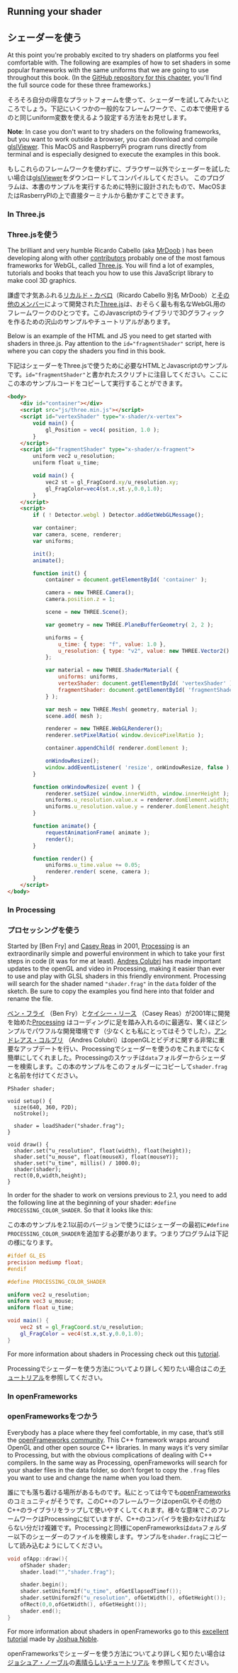 ## Running your shader
## シェーダーを使う

At this point you're probably excited to try shaders on platforms you feel comfortable with. The following are examples of how to set shaders in some popular frameworks with the same uniforms that we are going to use throughout this book. (In the [GitHub repository for this chapter](https://github.com/patriciogonzalezvivo/thebookofshaders/tree/master/04), you'll find the full source code for these three frameworks.)

そろそろ自分の得意なプラットフォームを使って、シェーダーを試してみたいところでしょう。下記にいくつかの一般的なフレームワークで、この本で使用するのと同じuniform変数を使えるよう設定する方法をお見せします。

**Note**: In case you don't want to try shaders on the following frameworks, but you want to work outside a browser, you can download and compile [glslViewer](https://github.com/patriciogonzalezvivo/glslViewer). This MacOS and RaspberryPi program runs directly from terminal and is especially designed to execute the examples in this book.

もしこれらのフレームワークを使わずに、ブラウザー以外でシェーダーを試したい場合は[glslViewer](https://github.com/patriciogonzalezvivo/glslViewer)をダウンロードしてコンパイルしてください。
このプログラムは、本書のサンプルを実行するために特別に設計されたもので、MacOSまたはRasberryPIの上で直接ターミナルから動かすことできます。

### In **Three.js**
### Three.jsを使う

The brilliant and very humble Ricardo Cabello (aka [MrDoob](https://twitter.com/mrdoob) ) has been developing along with other [contributors](https://github.com/mrdoob/three.js/graphs/contributors) probably one of the most famous frameworks for WebGL, called [Three.js](http://threejs.org/). You will find a lot of examples, tutorials and books that teach you how to use this JavaScript library to make cool 3D graphics.

謙虚で才気あふれる[リカルド・カベロ](https://twitter.com/mrdoob)（Ricardo Cabello 別名 MrDoob）と[その他のメンバー](https://github.com/mrdoob/three.js/graphs/contributors)によって開発された[Three.js](http://threejs.org/)は、おそらく最も有名なWebGL用のフレームワークのひとつです。このJavascriptのライブラリで3Dグラフィックを作るための沢山のサンプルやチュートリアルがあります。

Below is an example of the HTML and JS you need to get started with shaders in three.js. Pay attention to the ```id="fragmentShader"``` script, here is where you can copy the shaders you find in this book.

下記はシェーダーをThree.jsで使うために必要なHTMLとJavascriptのサンプルです。```id="fragmentShader"```と書かれたスクリプトに注目してください。ここにこの本のサンプルコードをコピーして実行することができます。

```html
<body>
    <div id="container"></div>
    <script src="js/three.min.js"></script>
    <script id="vertexShader" type="x-shader/x-vertex">
        void main() {
            gl_Position = vec4( position, 1.0 );
        }
    </script>
    <script id="fragmentShader" type="x-shader/x-fragment">
        uniform vec2 u_resolution;
        uniform float u_time;

        void main() {
            vec2 st = gl_FragCoord.xy/u_resolution.xy;
            gl_FragColor=vec4(st.x,st.y,0.0,1.0);
        }
    </script>
    <script>
        if ( ! Detector.webgl ) Detector.addGetWebGLMessage();

        var container;
        var camera, scene, renderer;
        var uniforms;

        init();
        animate();

        function init() {
            container = document.getElementById( 'container' );

            camera = new THREE.Camera();
            camera.position.z = 1;

            scene = new THREE.Scene();

            var geometry = new THREE.PlaneBufferGeometry( 2, 2 );

            uniforms = {
                u_time: { type: "f", value: 1.0 },
                u_resolution: { type: "v2", value: new THREE.Vector2() }
            };

            var material = new THREE.ShaderMaterial( {
                uniforms: uniforms,
                vertexShader: document.getElementById( 'vertexShader' ).textContent,
                fragmentShader: document.getElementById( 'fragmentShader' ).textContent
            } );

            var mesh = new THREE.Mesh( geometry, material );
            scene.add( mesh );

            renderer = new THREE.WebGLRenderer();
            renderer.setPixelRatio( window.devicePixelRatio );

            container.appendChild( renderer.domElement );

            onWindowResize();
            window.addEventListener( 'resize', onWindowResize, false );
        }

        function onWindowResize( event ) {
            renderer.setSize( window.innerWidth, window.innerHeight );
            uniforms.u_resolution.value.x = renderer.domElement.width;
            uniforms.u_resolution.value.y = renderer.domElement.height;
        }

        function animate() {
            requestAnimationFrame( animate );
            render();
        }

        function render() {
            uniforms.u_time.value += 0.05;
            renderer.render( scene, camera );
        }
    </script>
</body>
```

### In **Processing**
### プロセッシングを使う

Started by [Ben Fry] and [Casey Reas](http://reas.com/) in 2001, [Processing](https://processing.org/) is an extraordinarily simple and powerful environment in which to take your first steps in code (it was for me at least). [Andres Colubri](https://codeanticode.wordpress.com/) has made important updates to the openGL and video in Processing, making it easier than ever to use and play with GLSL shaders in this friendly environment. Processing will search for the shader named ```"shader.frag"``` in the ```data``` folder of the sketch. Be sure to copy the examples you find here into that folder and rename the file.

[ベン・フライ](http://benfry.com/) （Ben Fry）と[ケイシー・リース](http://reas.com/) （Casey Reas）が2001年に開発を始めた[Processing](https://processing.org/) はコーディングに足を踏み入れるのに最適な、驚くほどシンプルでパワフルな開発環境です（少なくとも私にとってはそうでした）。[アンドレアス・コルブリ](https://codeanticode.wordpress.com/) （Andres Colubri）はopenGLとビデオに関する非常に重要なアップデートを行い、Processingでシェーダーを使うのをこれまでになく簡単にしてくれました。Processingのスケッチは```data```フォルダーからシェーダーを検索します。この本のサンプルをこのフォルダーにコピーして```shader.frag```と名前を付けてください。

```processing
PShader shader;

void setup() {
  size(640, 360, P2D);
  noStroke();

  shader = loadShader("shader.frag");
}

void draw() {
  shader.set("u_resolution", float(width), float(height));
  shader.set("u_mouse", float(mouseX), float(mouseY));
  shader.set("u_time", millis() / 1000.0);
  shader(shader);
  rect(0,0,width,height);
}
```

In order for the shader to work on versions previous to 2.1, you need to add the following line at the beginning of your shader: ```#define PROCESSING_COLOR_SHADER```. So that it looks like this:

この本のサンプルを2.1以前のバージョンで使うにはシェーダーの最初に```#define PROCESSING_COLOR_SHADER```を追加する必要があります。つまりプログラムは下記の様になります。

```glsl
#ifdef GL_ES
precision mediump float;
#endif

#define PROCESSING_COLOR_SHADER

uniform vec2 u_resolution;
uniform vec3 u_mouse;
uniform float u_time;

void main() {
    vec2 st = gl_FragCoord.st/u_resolution;
    gl_FragColor = vec4(st.x,st.y,0.0,1.0);
}
```

For more information about shaders in Processing check out this [tutorial](https://processing.org/tutorials/pshader/).

Processingでシェーダーを使う方法についてより詳しく知りたい場合はこの[チュートリアル](https://processing.org/tutorials/pshader/)を参照してください。

### In **openFrameworks**
### openFrameworksをつかう

Everybody has a place where they feel comfortable, in my case, that’s still the [openFrameworks community](http://openframeworks.cc/). This C++ framework wraps around OpenGL and other open source C++ libraries. In many ways it's very similar to Processing, but with the obvious complications of dealing with C++ compilers. In the same way as Processing, openFrameworks will search for your shader files in the data folder, so don’t forget to copy the ```.frag``` files you want to use and change the name when you load them.

誰にでも落ち着ける場所があるものです。私にとっては今でも[openFrameworks](http://openframeworks.cc/)のコミュニティがそうです。このC++のフレームワークはopenGLやその他のC++のライブラリをラップして使いやすくしてくれます。様々な意味でこのフレームワークはProcessingに似ていますが、C++のコンパイラを扱わなければならない分だけ複雑です。Processingと同様にopenFrameworksは```data```フォルダー以下のシェーダーのファイルを検索します。サンプルを```shader.frag```にコピーして読み込むようにしてください。

```cpp
void ofApp::draw(){
    ofShader shader;
    shader.load("","shader.frag");

    shader.begin();
    shader.setUniform1f("u_time", ofGetElapsedTimef());
    shader.setUniform2f("u_resolution", ofGetWidth(), ofGetHeight());
    ofRect(0,0,ofGetWidth(), ofGetHeight());
    shader.end();
}
```

For more information about shaders in openFrameworks go to this [excellent tutorial](http://openframeworks.cc/tutorials/graphics/shaders.html) made by [Joshua Noble](http://thefactoryfactory.com/).

openFrameworksでシェーダーを使う方法についてより詳しく知りたい場合は[ジョシュア・ノーブル](https://processing.org/tutorials/pshader/)の[素晴らしいチュートリアル](http://openframeworks.cc/tutorials/graphics/shaders.html) を参照してください。

